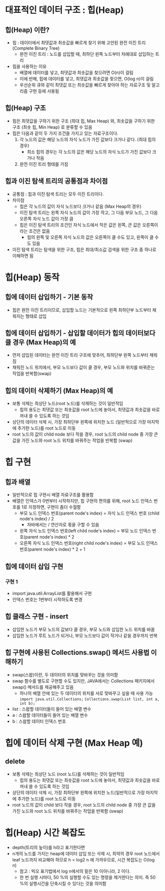 # 대표적인 데이터 구조 : 힙(Heap)
## 힙(Heap) 이란?
- 힙 : 데이터에서 최댓값과 최솟값을 빠르게 찾기 위해 고안된 완전 이진 트리(Complete Binary Tree)
    - 완전 이진 트리 : 노드를 삽입할 때, 최하단 왼쪽 노드부터 차례대로 삽입하는 트리
- 힙을 사용하는 이유
    - 배열에 데이터를 넣고, 최댓값과 최솟값을 찾으려면 O(n)이 걸림
    - 이에 반해, 힙에 데이터를 넣고, 최댓값과 최솟값을 찾으면, O(log n)이 걸림
    - 우선순위 큐와 같이 최댓값 또는 최솟값을 빠르게 찾아야 하는 자료구조 및 알고리즘 구현 등에 사용됨

## 힙(Heap) 구조
- 힘은 최댓값을 구하기 위한 구조 (최대 힙, Max Heap) 와, 최솟값을 구하기 위한 구조 (최솟 힙, Min Heap) 로 분류할 수 있음
- 힙은 다음과 같이 두 가지 조건을 가지고 있는 자료구조이다.
    1. 각 노드의 값은 해당 노드의 자식 노드가 가진 값보다 크거나 같다. (최대 힙의 경우)
        - 최소 힙의 경우는 각 노드의 값은 해당 노드의 자식 노드가 가진 값보다 크거나 작음
    2. 완전 이진 트리 형태를 가짐

## 힙과 이진 탐색 트리의 공통점과 차이점
- 공통점 : 힙과 이진 탐색 트리는 모두 이진 트리이다.
- 차이점
    - 힙은 각 노드의 값이 자식 노드보다 크거나 같음 (Max Heap의 경우)
    - 이진 탐색 트리는 왼쪽 자식 노드의 값이 가장 작고, 그 다음 부모 노드, 그 다음 오른쪽 자식 노드 값이 가장 큼
    - 힙은 이진 탐색 트리의 조건인 자식 노드에서 작은 값은 왼쪽, 큰 값은 오른쪽이라는 조건은 없음
        - 힙의 왼쪽 및 오른쪽 자식 노드의 값은 오른쪽이 클 수도 있고, 왼쪽이 클 수도 있음
- 이진 탐색 트리는 탐색을 위한 구조, 힙은 최대/최소값 검색을 위한 구조 중 하나로 이해하면 됨

# 힙(Heap) 동작
## 힙에 데이터 삽입하기 - 기본 동작
- 힙은 완전 이진 트리이므로, 삽입할 노드는 기본적으로 왼쪽 최하단부 노드부터 채워지는 형태로 삽입

## 힙에 데이터 삽입하기 - 삽입할 데이터가 힙의 데이터보다 클 경우 (Max Heap)의 예
- 먼저 삽입된 데이터는 완전 이진 트리 구조에 맞추어, 최하단부 왼쪽 노드부터 채워짐
- 채워진 노드 위치에서, 부모 노드보다 값이 클 경우, 부모 노드와 위치를 바꿔준는 작업을 반복함(swap)

## 힙의 데이터 삭제하기 (Max Heap)의 예
- 보통 삭제는 최상단 노드(root 노드)를 삭제하는 것이 일반적임
  - 힙의 용도는 최댓값 또는 최솟값을 root 노드에 놓아서, 최댓값과 최솟값을 바로 꺼내 쓸 수 있도록 하는 것임
- 상단의 데이터 삭제 시, 가장 최하단부 왼쪽에 위치한 노드 (일반적으로 가장 마지막에 추가한 노드)를 root 노드로 이동
- root 노드의 값이 child node 보다 작을 경우, 
  root 노드의 child node 중 가장 큰 값을 가진 노드와 root 노드 위치를 바꿔주는 작업을 반복함 (swap)

# 힙 구현
## 힙과 배열
- 일반적으로 힙 구현시 배열 자료구조를 활용함
- 배열은 인덱스가 0번부터 시작하지만, 힙 구현의 편의를 위해, root 노드 인덱스 번호를 1로 지정하면, 구현이 좀더 수월함
  - 부모 노드 인덱스 번호(parent node's index) = 자식 노드 인덱스 번호 (child node's index) / 2
    - 자바에서는 / 연산자로 몫을 구할 수 있음
  - 왼쪽 자식 노드 인덱스 번호(left child node's index) = 부모 노드 인덱스 번호(parent node's index) * 2
  - 오른쪽 자식 노드 인덱스 번호(right child node's index) = 부모 노드 인덱스 번호(parent node's index) * 2 + 1
  
## 힙에 데이터 삽입 구현
### 구현 1
- import java.util.ArrayList를 활용해서 구현
- 인덱스 번호는 1번부터 시작하도록 변경
## 힙 클래스 구현 - insert
- 삽입한 노드가 부모 노드의 값보다 클 경우, 부모 노드와 삽입한 노드 위치를 바꿈
- 삽입한 노드가 루트 노드가 되거나, 부모 노드보다 값이 작거나 같을 경우까지 반복

## 힙 구현에 사용된 Collections.swap() 메서드 사용법 이해하기
- swap(스왑)이란, 두 데이터의 위치를 맞바꾸는 것을 의미함
- swap 함수를 별도로 구현할 수도 있지만, JAVA에서는 Collections 패키지에서 swap() 메서드를 제공해주고 있음
  - 하나의 배열 안에 있는 두 데이터의 위치를 서로 맞바꾸고 싶을 때 사용 가능
`import java.util.Collections;`
`Collections.swap(List list, int a, int b);`
- list : 스왑할 데이터들이 들어 있는 배열 변수
- a : 스왑할 데이터들이 들어 있는 배열 변수
- b : 스왑할 데이터 인덱스 번호

# 힙에 데이터 삭제 구현 (Max Heap 예)
## delete
- 보통 삭제는 최상단 노드 (root 노드)를 삭제하는 것이 일반적임
  - 힙의 용도는 최댓값 또는 최솟값을 root 노드에 놓아서, 최댓값과 최솟값을 바로 꺼내 쓸 수 있도록 하는 것임
- 상단의 데이터 삭제 시, 가장 최하단부 왼쪽에 위치한 노드(일반적으로 가장 마지막에 추가한 노드)를 root 노드로 이동
- root 노드의 값이 child 보다 작을 경우, root 노드의 child node 중 가장 큰 값을 가진 노드와 root 노드 위치를 바꿔주는 작업을 반복함 (swap)

# 힙(Heap) 시간 복잡도
- depth(트리의 높이)를 h라고 표기한다면
- n개의 노드를 가지는 heap에 데이터 삽입 또는 삭제 시, 최악의 경우 root 노드에서 leaf 노드까지 비교해야 하므로 h = log2 n 에 가까우므로, 시간 복잡도는 O(log n)
  - 참고 : 빅오 표기법에서 log n에서의 밑은 10 이아니라, 2 이다.
  - 한 번 실행 시마다, 50 %의 실행할 수도 있는 명령을 제거한다는 의미. 즉 50 %의 실행시간을 단축시킬 수 있다는 것을 의미함
